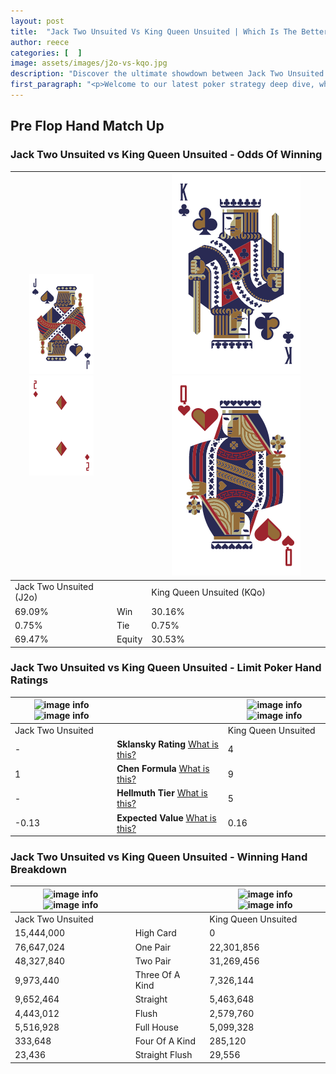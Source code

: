 ```yaml
---
layout: post
title:  "Jack Two Unsuited Vs King Queen Unsuited | Which Is The Better Hand In Poker? A Complete Guide"
author: reece
categories: [  ]
image: assets/images/j2o-vs-kqo.jpg
description: "Discover the ultimate showdown between Jack Two Unsuited and King Queen Unsuited in poker! Uncover the odds, strategies, and scenarios where one hand triumphs over the other. Get ready to up your poker game with this thrilling analysis."
first_paragraph: "<p>Welcome to our latest poker strategy deep dive, where we're pitting two distinct hands against each other in a high-stakes showdown: Jack Two Unsuited vs King Queen Unsuited.</p><p>In the dynamic world of poker, every decision counts, and knowing which hand holds the upper hand is key to your success at the table.</p><p>In this article, we'll dissect these two hands, explore the scenarios where one dominates the other, and equip you with the knowledge to make strategic choices that can tip the odds in your favor.</p><p>Get ready to unravel the intriguing dynamics of these poker hands and elevate your game to new heights.</p>"
---
```




[comment]: # (sp0)

## Pre Flop Hand Match Up

<div class="table hand-ratings" markdown="1"> 



### Jack Two Unsuited vs King Queen Unsuited - Odds Of Winning


    
| ![image info](assets/images/hand1/J.png) ![image info](assets/images/hand1/2o.png) |  | ![image info](assets/images/hand2/K.png) ![image info](assets/images/hand2/Qo.png) |
| -------- | -------- | -------- |
| Jack Two Unsuited (J2o) |  | King Queen Unsuited (KQo) |
| 69.09% | Win | 30.16% |
| 0.75% | Tie | 0.75% |
| 69.47% | Equity | 30.53% |




[comment]: # (sp1)



### Jack Two Unsuited vs King Queen Unsuited - Limit Poker Hand Ratings


    
| ![image info](https://www.riverpairs.com/assets/images/hand1/J.png) ![image info](https://www.riverpairs.com/assets/images/hand1/2o.png) |  | ![image info](https://www.riverpairs.com/assets/images/hand2/K.png) ![image info](https://www.riverpairs.com/assets/images/hand2/Qo.png) |
| -------- | -------- | -------- |
| Jack Two Unsuited |  | King Queen Unsuited |
| - | **Sklansky Rating** [What is this?](/sklansky-rating-explained) | 4 |
| 1 | **Chen Formula** [What is this?](/chen-formula-explained) | 9 |
| - | **Hellmuth Tier** [What is this?](/Hellmuth-tier-explained) | 5 |
| -0.13 | **Expected Value** [What is this?](/expected-value-explained) | 0.16 |




[comment]: # (sp2)



### Jack Two Unsuited vs King Queen Unsuited - Winning Hand Breakdown


    
| ![image info](https://www.riverpairs.com/assets/images/hand1/J.png) ![image info](https://www.riverpairs.com/assets/images/hand1/2o.png) |  | ![image info](https://www.riverpairs.com/assets/images/hand2/K.png) ![image info](https://www.riverpairs.com/assets/images/hand2/Qo.png) |
| -------- | -------- | -------- |
| Jack Two Unsuited |  | King Queen Unsuited |
| 15,444,000 | High Card | 0 |
| 76,647,024 | One Pair | 22,301,856 |
| 48,327,840 | Two Pair | 31,269,456 |
| 9,973,440 | Three Of A Kind | 7,326,144 |
| 9,652,464 | Straight | 5,463,648 |
| 4,443,012 | Flush | 2,579,760 |
| 5,516,928 | Full House | 5,099,328 |
| 333,648 | Four Of A Kind | 285,120 |
| 23,436 | Straight Flush | 29,556 |




[comment]: # (sp3)



</div>

[comment]: # (sp4)



[comment]: # (sp5)

